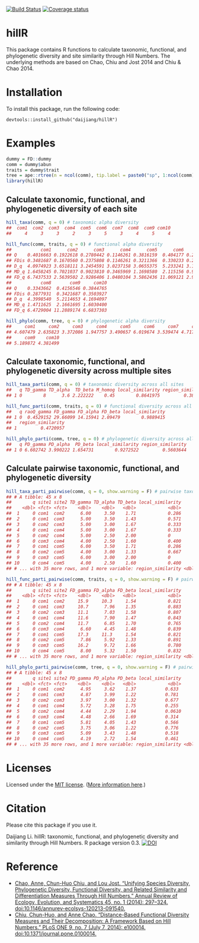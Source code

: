
<!-- README.md is generated from README.Rmd. Please edit that file -->
[![Build Status](https://travis-ci.org/daijiang/hillR.svg?branch=master)](https://travis-ci.org/daijiang/hillR) [![Coverage status](https://codecov.io/gh/daijiang/hillR/branch/master/graph/badge.svg)](https://codecov.io/github/daijiang/hillR?branch=master)

hillR
=====

This package contains R functions to calculate taxonomic, functional, and phylogenetic diversity and site similarity through Hill Numbers. The underlying methods are based on Chao, Chiu and Jost 2014 and Chiu & Chao 2014.

Installation
============

To install this package, run the following code:

    devtools::install_github("daijiang/hillR")

Examples
========

``` r
dummy = FD::dummy
comm = dummy$abun
traits = dummy$trait
tree = ape::rtree(n = ncol(comm), tip.label = paste0("sp", 1:ncol(comm)))
library(hillR)
```

Calculate taxonomic, functional, and phylogenetic diversity of each site
------------------------------------------------------------------------

``` r
hill_taxa(comm, q = 0) # taxonomic alpha diversity
##  com1  com2  com3  com4  com5  com6  com7  com8  com9 com10 
##     4     3     3     2     3     5     3     4     5     4

hill_func(comm, traits, q = 0) # functional alpha diversity
##           com1      com2      com3      com4      com5      com6      com7
## Q    0.4016663 0.1922618 0.2780442 0.1146261 0.3816159  0.404177 0.2934143
## FDis 0.3481687 0.1670560 0.2375808 0.1146261 0.3211366  0.330233 0.2532751
## D_q  4.0974923 3.6518111 3.2454591 3.0237158 3.0655375  5.233241 3.1470056
## MD_q 1.6458245 0.7021037 0.9023810 0.3465969 1.1698580  2.115156 0.9233765
## FD_q 6.7437533 2.5639502 2.9286406 1.0480104 3.5862436 11.069121 2.9058708
##           com8       com9     com10
## Q    0.3343662  0.4156546 0.3844765
## FDis 0.2877931  0.3421687 0.3503927
## D_q  4.3998540  5.2114653 4.1694097
## MD_q 1.4711625  2.1661695 1.6030400
## FD_q 6.4729004 11.2889174 6.6837303

hill_phylo(comm, tree, q = 0) # phylogenetic alpha diversity
##     com1     com2     com3     com4     com5     com6     com7     com8 
## 4.607479 2.635823 3.372086 1.947757 3.490657 6.019674 3.539474 4.717898 
##     com9    com10 
## 5.189872 4.381499
```

Calculate taxonomic, functional, and phylogenetic diversity across multiple sites
---------------------------------------------------------------------------------

``` r
hill_taxa_parti(comm, q = 0) # taxonomic diversity across all sites
##   q TD_gamma TD_alpha  TD_beta M_homog local_similarity region_similarity
## 1 0        8      3.6 2.222222    0.45        0.8641975         0.3888889

hill_func_parti(comm, traits, q = 0) # functional diversity across all sites
##   q raoQ_gamma FD_gamma FD_alpha FD_beta local_similarity
## 1 0  0.4529152 29.66099 14.15941 2.09479        0.9889415
##   region_similarity
## 1         0.4720957

hill_phylo_parti(comm, tree, q = 0) # phylogenetic diversity across all sites
##   q PD_gamma PD_alpha  PD_beta local_similarity region_similarity
## 1 0 6.602742 3.990222 1.654731        0.9272522         0.5603644
```

Calculate pairwise taxonomic, functional, and phylogenetic diversity
--------------------------------------------------------------------

``` r
hill_taxa_parti_pairwise(comm, q = 0, show.warning = F) # pairwise taxonomic diversity
## # A tibble: 45 x 8
##        q site1 site2 TD_gamma TD_alpha TD_beta local_similarity
##    <dbl> <fct> <fct>    <dbl>    <dbl>   <dbl>            <dbl>
##  1     0 com1  com2      6.00     3.50    1.71            0.286
##  2     0 com1  com3      5.00     3.50    1.43            0.571
##  3     0 com2  com3      5.00     3.00    1.67            0.333
##  4     0 com1  com4      5.00     3.00    1.67            0.333
##  5     0 com2  com4      5.00     2.50    2.00            0    
##  6     0 com3  com4      4.00     2.50    1.60            0.400
##  7     0 com1  com5      6.00     3.50    1.71            0.286
##  8     0 com2  com5      4.00     3.00    1.33            0.667
##  9     0 com3  com5      6.00     3.00    2.00            0    
## 10     0 com4  com5      4.00     2.50    1.60            0.400
## # ... with 35 more rows, and 1 more variable: region_similarity <dbl>

hill_func_parti_pairwise(comm, traits, q = 0, show.warning = F) # pairwise functional diversity
## # A tibble: 45 x 8
##        q site1 site2 FD_gamma FD_alpha FD_beta local_similarity
##    <dbl> <fct> <fct>    <dbl>    <dbl>   <dbl>            <dbl>
##  1     0 com1  com2     15.9     10.3     1.54            0.821
##  2     0 com1  com3     10.7      7.96    1.35            0.883
##  3     0 com2  com3     11.1      7.03    1.58            0.807
##  4     0 com1  com4     11.6      7.90    1.47            0.843
##  5     0 com2  com4     11.7      6.85    1.70            0.765
##  6     0 com3  com4      6.60     4.45    1.48            0.839
##  7     0 com1  com5     17.3     11.3     1.54            0.821
##  8     0 com2  com5      7.86     5.92    1.33            0.891
##  9     0 com3  com5     16.2      9.72    1.66            0.780
## 10     0 com4  com5      8.00     5.32    1.50            0.832
## # ... with 35 more rows, and 1 more variable: region_similarity <dbl>

hill_phylo_parti_pairwise(comm, tree, q = 0, show.warning = F) # pairwise phylogenetic diversity
## # A tibble: 45 x 8
##        q site1 site2 PD_gamma PD_alpha PD_beta local_similarity
##    <dbl> <fct> <fct>    <dbl>    <dbl>   <dbl>            <dbl>
##  1     0 com1  com2      4.95     3.62    1.37           0.633 
##  2     0 com1  com3      4.87     3.99    1.22           0.781 
##  3     0 com2  com3      3.97     3.00    1.32           0.677 
##  4     0 com1  com4      5.72     3.28    1.75           0.255 
##  5     0 com2  com4      4.44     2.29    1.94           0.0610
##  6     0 com3  com4      4.48     2.66    1.69           0.314 
##  7     0 com1  com5      5.81     4.05    1.43           0.566 
##  8     0 com2  com5      3.75     3.06    1.22           0.776 
##  9     0 com3  com5      5.09     3.43    1.48           0.518 
## 10     0 com4  com5      4.19     2.72    1.54           0.461 
## # ... with 35 more rows, and 1 more variable: region_similarity <dbl>
```

Licenses
========

Licensed under the [MIT license](LICENSE). ([More information here](http://en.wikipedia.org/wiki/MIT_License).)

Citation
========

Please cite this package if you use it.

Daijiang Li. hillR: taxonomic, functional, and phylogenetic diversity and similarity through Hill Numbers. R package version 0.3. [![DOI](https://zenodo.org/badge/31509531.svg)](https://zenodo.org/badge/latestdoi/31509531)

Reference
=========

-   [Chao, Anne, Chun-Huo Chiu, and Lou Jost. “Unifying Species Diversity, Phylogenetic Diversity, Functional Diversity, and Related Similarity and Differentiation Measures Through Hill Numbers.” Annual Review of Ecology, Evolution, and Systematics 45, no. 1 (2014): 297–324. doi:10.1146/annurev-ecolsys-120213-091540.](https://doi.org/10.1146/annurev-ecolsys-120213-091540)
-   [Chiu, Chun-Huo, and Anne Chao. “Distance-Based Functional Diversity Measures and Their Decomposition: A Framework Based on Hill Numbers.” PLoS ONE 9, no. 7 (July 7, 2014): e100014. doi:10.1371/journal.pone.0100014.](https://doi.org/10.1371/journal.pone.0100014)
